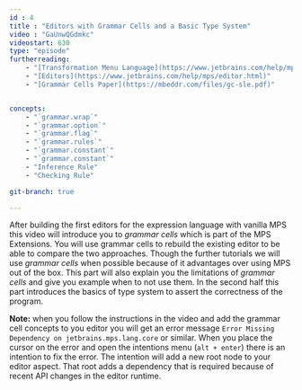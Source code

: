 ```yaml
---
id : 4
title : "Editors with Grammar Cells and a Basic Type System"
video : "GaUnwQGdmkc"
videostart: 630
type: "episode"
furtherreading:
    - "[Transformation Menu Language](https://www.jetbrains.com/help/mps/transformation-menu-language.html)"
    - "[Editors](https://www.jetbrains.com/help/mps/editor.html)"
    - "[Grammar Cells Paper](https://mbeddr.com/files/gc-sle.pdf)"


concepts:
    - "`grammar.wrap`"
    - "`grammar.option`"
    - "`grammar.flag`"
    - "`grammar.rules`"
    - "`grammar.constant`"
    - "`grammar.constant`"
    - "Inference Rule"
    - "Checking Rule"

git-branch: true

---
```


After building the first editors for the expression language with vanilla MPS this video will introduce you to 
_grammar cells_ which is part of the MPS Extensions. You will use grammar cells to rebuild the existing editor to be 
able to compare the two approaches. Though the further tutorials we will use _grammar cells_ when possible because of
it advantages over using MPS out of the box. This part will also explain you the limitations of _grammar cells_ and 
give you example when to not use them. In the second half this part introduces the basics of type system to assert the
correctness of the program.

**Note:** when you follow the instructions in the video and add the grammar cell concepts to you editor you will get an
error message `Error Missing Dependency on jetbrains.mps.lang.core` or similar. When you place the cursor on the error 
and open the intentions menu (`alt + enter`) there is an intention to fix the error. The intention will add a new
root node to your editor aspect. That root adds a dependency that is required because of recent API changes in the editor runtime.